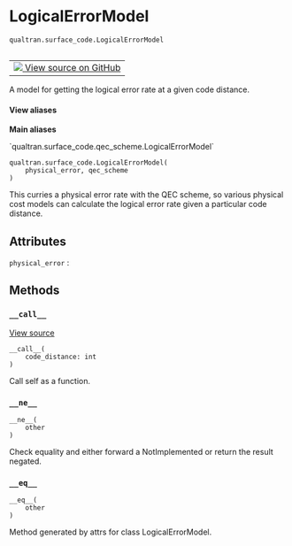 # LogicalErrorModel
`qualtran.surface_code.LogicalErrorModel`


<table class="tfo-notebook-buttons tfo-api nocontent" align="left">
<td>
  <a target="_blank" href="https://github.com/quantumlib/Qualtran/blob/main/qualtran/surface_code/qec_scheme.py#L111-L125">
    <img src="https://www.tensorflow.org/images/GitHub-Mark-32px.png" />
    View source on GitHub
  </a>
</td>
</table>



A model for getting the logical error rate at a given code distance.

<section class="expandable">
  <h4 class="showalways">View aliases</h4>
  <p>
<b>Main aliases</b>
<p>`qualtran.surface_code.qec_scheme.LogicalErrorModel`</p>
</p>
</section>

<pre class="devsite-click-to-copy prettyprint lang-py tfo-signature-link">
<code>qualtran.surface_code.LogicalErrorModel(
    physical_error, qec_scheme
)
</code></pre>



<!-- Placeholder for "Used in" -->

This curries a physical error rate with the QEC scheme, so various physical
cost models can calculate the logical error rate given a particular code distance.



<h2 class="add-link">Attributes</h2>

`physical_error`<a id="physical_error"></a>
: &nbsp;




## Methods

<h3 id="__call__"><code>__call__</code></h3>

<a target="_blank" class="external" href="https://github.com/quantumlib/Qualtran/blob/main/qualtran/surface_code/qec_scheme.py#L122-L125">View source</a>

<pre class="devsite-click-to-copy prettyprint lang-py tfo-signature-link">
<code>__call__(
    code_distance: int
)
</code></pre>

Call self as a function.


<h3 id="__ne__"><code>__ne__</code></h3>

<pre class="devsite-click-to-copy prettyprint lang-py tfo-signature-link">
<code>__ne__(
    other
)
</code></pre>

Check equality and either forward a NotImplemented or return the result negated.


<h3 id="__eq__"><code>__eq__</code></h3>

<pre class="devsite-click-to-copy prettyprint lang-py tfo-signature-link">
<code>__eq__(
    other
)
</code></pre>

Method generated by attrs for class LogicalErrorModel.




